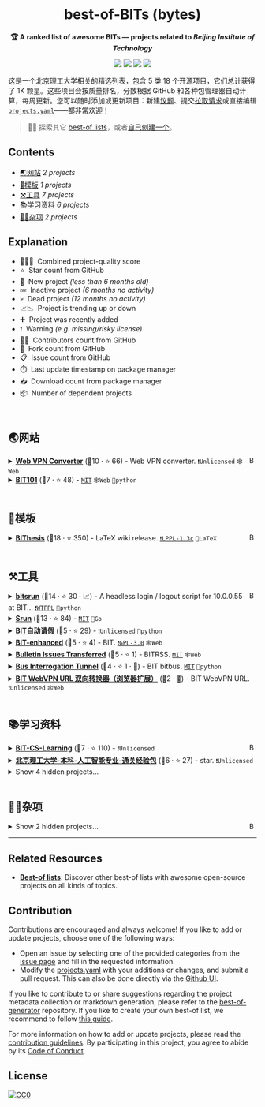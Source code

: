 <!-- markdownlint-disable -->
<h1 align="center">
    best-of-BITs (bytes)
    <br>
</h1>

<p align="center">
    <strong>🏆 A ranked list of awesome BITs — projects related to <i>Beijing Institute of Technology</i></strong>
</p>

<p align="center">
    <a href="https://best-of.org" title="Best-of Badge"><img src="http://bit.ly/3o3EHNN"></a>
    <a href="#Contents" title="Project Count"><img src="https://img.shields.io/badge/projects-18-blue.svg?color=5ac4bf"></a>
    <a href="#Contribution" title="Contributions are welcome"><img src="https://img.shields.io/badge/contributions-welcome-green.svg"></a>
    <a href="https://github.com/YDX-2147483647/best-of-bits/releases" title="Best-of Updates"><img src="https://img.shields.io/github/release-date/YDX-2147483647/best-of-bits?color=green&label=updated"></a>
</p>

这是一个北京理工大学相关的精选列表，包含 5 类 18 个开源项目，它们总计获得了 1K 颗星。这些项目会按质量排名，分数根据 GitHub 和各种包管理器自动计算，每周更新。您可以随时添加或更新项目：新建[议题](https://github.com/YDX-2147483647/best-of-bits/issues/new/choose)、提交[拉取请求](https://github.com/YDX-2147483647/best-of-bits/pulls)或直接编辑[`projects.yaml`](https://github.com/YDX-2147483647/best-of-bits/edit/main/projects.yaml)——都非常欢迎！

> 🧙‍♂️ 探索其它 [best-of lists](https://best-of.org)，或者[自己创建一个](https://github.com/best-of-lists/best-of/blob/main/create-best-of-list.md)。

## Contents

- [🌏网站](#) _2 projects_
- [📁模板](#) _1 projects_
- [⚒️工具](#) _7 projects_
- [📚学习资料](#) _6 projects_
- [🐱‍🐉杂项](#) _2 projects_

## Explanation
- 🥇🥈🥉&nbsp; Combined project-quality score
- ⭐️&nbsp; Star count from GitHub
- 🐣&nbsp; New project _(less than 6 months old)_
- 💤&nbsp; Inactive project _(6 months no activity)_
- 💀&nbsp; Dead project _(12 months no activity)_
- 📈📉&nbsp; Project is trending up or down
- ➕&nbsp; Project was recently added
- ❗️&nbsp; Warning _(e.g. missing/risky license)_
- 👨‍💻&nbsp; Contributors count from GitHub
- 🔀&nbsp; Fork count from GitHub
- 📋&nbsp; Issue count from GitHub
- ⏱️&nbsp; Last update timestamp on package manager
- 📥&nbsp; Download count from package manager
- 📦&nbsp; Number of dependent projects

<br>

## 🌏网站

<a href="#contents"><img align="right" width="15" height="15" src="https://git.io/JtehR" alt="Back to top"></a>

<details><summary><b><a href="https://webvpn.swo.moe/">Web VPN Converter</a></b> (🥇10 ·  ⭐ 66) - Web VPN converter. <code>❗Unlicensed</code> <code>🕸️Web</code></summary>

- [GitHub](https://github.com/spencerwooo/bit-webvpn-converter) (👨‍💻 7 · 🔀 23 · 📋 8 - 12% open · ⏱️ 04.04.2023):

	```
	git clone https://github.com/spencerwooo/bit-webvpn-converter
	```
</details>
<details><summary><b><a href="https://bit101.cn">BIT101</a></b> (🥉7 ·  ⭐ 48) -  <code><a href="http://bit.ly/34MBwT8">MIT</a></code> <code>🕸️Web</code> <code>🐍python</code></summary>

- [GitHub](https://github.com/flwfdd/BIT101) (👨‍💻 2 · 🔀 3 · 📋 9 - 33% open · ⏱️ 07.03.2023):

	```
	git clone https://github.com/flwfdd/BIT101
	```
</details>
<br>

## 📁模板

<a href="#contents"><img align="right" width="15" height="15" src="https://git.io/JtehR" alt="Back to top"></a>

<details><summary><b><a href="https://bithesis.bitnp.net">BIThesis</a></b> (🥇18 ·  ⭐ 350) - LaTeX wiki release. <code><a href="https://tldrlegal.com/search?q=LPPL-1.3c">❗️LPPL-1.3c</a></code> <code>📜LaTeX</code></summary>

- [GitHub](https://github.com/BITNP/BIThesis) (👨‍💻 18 · 🔀 76 · 📥 5.3K · 📋 130 - 3% open · ⏱️ 06.04.2023):

	```
	git clone https://github.com/BITNP/BIThesis
	```
</details>
<br>

## ⚒️工具

<a href="#contents"><img align="right" width="15" height="15" src="https://git.io/JtehR" alt="Back to top"></a>

<details><summary><b><a href="https://github.com/BITNP/bitsrun">bitsrun</a></b> (🥇14 ·  ⭐ 30 · 📈) - A headless login / logout script for 10.0.0.55 at BIT... <code><a href="https://tldrlegal.com/search?q=WTFPL">❗️WTFPL</a></code> <code>🐍python</code></summary>

- [GitHub](https://github.com/BITNP/bitsrun) (👨‍💻 7 · 🔀 6 · 📋 6 - 16% open · ⏱️ 04.04.2023):

	```
	git clone https://github.com/BITNP/bitsrun
	```
- [PyPi](https://pypi.org/project/bitsrun) (📥 170 / month):
	```
	pip install bitsrun
	```
</details>
<details><summary><b><a href="https://github.com/vouv/srun">Srun</a></b> (🥈13 ·  ⭐ 84) -  <code><a href="http://bit.ly/34MBwT8">MIT</a></code> <code>💨Go</code></summary>

- [GitHub](https://github.com/vouv/srun) (👨‍💻 5 · 🔀 23 · 📥 1K · ⏱️ 17.10.2022):

	```
	git clone https://github.com/vouv/srun
	```
</details>
<details><summary><b><a href="https://github.com/YoungKlaus/BIT_Auto_Leave">BIT自动请假</a></b> (🥈5 ·  ⭐ 29) -  <code>❗Unlicensed</code> <code>🐍python</code></summary>

- [GitHub](https://github.com/YoungKlaus/BIT_Auto_Leave) (🔀 28 · ⏱️ 08.11.2022):

	```
	git clone https://github.com/YoungKlaus/BIT_Auto_Leave
	```
</details>
<details><summary><b><a href="https://ydx-2147483647.github.io/BIT-enhanced/">BIT-enhanced</a></b> (🥈5 ·  ⭐ 4) - BIT. <code><a href="http://bit.ly/2M0xdwT">❗️GPL-3.0</a></code> <code>🕸️Web</code></summary>

- [GitHub](https://github.com/YDX-2147483647/BIT-enhanced) (👨‍💻 3 · ⏱️ 16.03.2023):

	```
	git clone https://github.com/YDX-2147483647/BIT-enhanced
	```
</details>
<details><summary><b><a href="https://haobit.top/dev/site/notice/">Bulletin Issues Transferred</a></b> (🥈5 ·  ⭐ 1) - BITRSS. <code><a href="http://bit.ly/34MBwT8">MIT</a></code> <code>🕸️Web</code></summary>

- [GitHub](https://github.com/YDX-2147483647/bulletin-issues-transferred) (👨‍💻 2 · 📋 14 - 50% open · ⏱️ 17.03.2023):

	```
	git clone https://github.com/YDX-2147483647/bulletin-issues-transferred
	```
</details>
<details><summary><b><a href="https://github.com/YDX-2147483647/bus-interrogation-tunnel">Bus Interrogation Tunnel</a></b> (🥉4 ·  ⭐ 1 · 🐣) - BIT bitbus. <code><a href="http://bit.ly/34MBwT8">MIT</a></code> <code>🐍python</code></summary>

- [GitHub](https://github.com/YDX-2147483647/bus-interrogation-tunnel) (⏱️ 14.03.2023):

	```
	git clone https://github.com/YDX-2147483647/bus-interrogation-tunnel
	```
- [PyPi](https://pypi.org/project/bus-interrogation-tunnel) (📥 140 / month):
	```
	pip install bus-interrogation-tunnel
	```
</details>
<details><summary><b><a href="https://addons.mozilla.org/zh-CN/firefox/addon/bit-webvpn-converter/">BIT WebVPN URL 双向转换器（浏览器扩展）</a></b> (🥉2 · 🐣) - BIT WebVPN URL. <code>❗Unlicensed</code> <code>🕸️Web</code></summary>

- [GitHub](https://github.com/YDX-2147483647/bit-webvpn-converter-web-extension) (⏱️ 14.11.2022):

	```
	git clone https://github.com/YDX-2147483647/bit-webvpn-converter-web-extension
	```
</details>
<br>

## 📚学习资料

<a href="#contents"><img align="right" width="15" height="15" src="https://git.io/JtehR" alt="Back to top"></a>

<details><summary><b><a href="https://github.com/songshangru/BIT-CS-Learning">BIT-CS-Learning</a></b> (🥈7 ·  ⭐ 110) -  <code>❗Unlicensed</code></summary>

- [GitHub](https://github.com/songshangru/BIT-CS-Learning) (👨‍💻 3 · 🔀 42 · ⏱️ 08.02.2023):

	```
	git clone https://github.com/songshangru/BIT-CS-Learning
	```
</details>
<details><summary><b><a href="https://github.com/Robin-WZQ/BIT-AI-Review">北京理工大学-本科-人工智能专业-通关经验包</a></b> (🥉6 ·  ⭐ 27) - star. <code>❗Unlicensed</code></summary>

- [GitHub](https://github.com/Robin-WZQ/BIT-AI-Review) (👨‍💻 3 · 🔀 5 · 📋 2 - 50% open · ⏱️ 02.03.2023):

	```
	git clone https://github.com/Robin-WZQ/BIT-AI-Review
	```
</details>
<details><summary>Show 4 hidden projects...</summary>

- <b><a href="https://github.com/xiabee/BIT-CS">BIT-CS</a></b> (🥇8 ·  ⭐ 110 · 💀) - //PR. <code><a href="http://bit.ly/3nYMfla">Apache-2</a></code>
- <b><a href="https://github.com/spencerwooo/BITCS-Coursework">BITCS Coursework</a></b> (🥈7 ·  ⭐ 110 · 💀) -  <code><a href="http://bit.ly/3mSooSG">CC-BY-SA-4.0</a></code>
- <b><a href="https://github.com/tulerfeng/BITCS-final-exam-learning-materials">BITCS-final-exam-learning-materials</a></b> (🥉5 ·  ⭐ 26 · 💀) - CS/PR. <code><a href="http://bit.ly/2M0xdwT">❗️GPL-3.0</a></code>
- <b><a href="https://github.com/BITNP/SecretWeapon">SecretWeapon</a></b> (🥉5 ·  ⭐ 23 · 💀) - Secret weapons that arm your studies. <code>❗Unlicensed</code>
</details>
<br>

## 🐱‍🐉杂项

<a href="#contents"><img align="right" width="15" height="15" src="https://git.io/JtehR" alt="Back to top"></a>

<details><summary>Show 2 hidden projects...</summary>

- <b><a href="https://github.com/jincao2013/BIT-Titled-Letter-Paper">BIT-Titled-Letter-Paper</a></b> (🥇5 ·  ⭐ 10 · 💀) - Beijing institute of technology titled letter paper (). <code><a href="http://bit.ly/34MBwT8">MIT</a></code>
- <b><a href="https://github.com/BITCS1958/BITCS-Visual-image-recognition-system">北京理工大学计算机学院视觉形象系统</a></b> (🥉3 ·  ⭐ 17 · 💀) -  <code>❗Unlicensed</code>
</details>

---

## Related Resources

- [**Best-of lists**](https://best-of.org): Discover other best-of lists with awesome open-source projects on all kinds of topics.

## Contribution

Contributions are encouraged and always welcome! If you like to add or update projects, choose one of the following ways:

- Open an issue by selecting one of the provided categories from the [issue page](https://github.com/YDX-2147483647/best-of-bits/issues/new/choose) and fill in the requested information.
- Modify the [projects.yaml](https://github.com/YDX-2147483647/best-of-bits/blob/main/projects.yaml) with your additions or changes, and submit a pull request. This can also be done directly via the [Github UI](https://github.com/YDX-2147483647/best-of-bits/edit/main/projects.yaml).

If you like to contribute to or share suggestions regarding the project metadata collection or markdown generation, please refer to the [best-of-generator](https://github.com/best-of-lists/best-of-generator) repository. If you like to create your own best-of list, we recommend to follow [this guide](https://github.com/best-of-lists/best-of/blob/main/create-best-of-list.md).

For more information on how to add or update projects, please read the [contribution guidelines](https://github.com/YDX-2147483647/best-of-bits/blob/main/CONTRIBUTING.md). By participating in this project, you agree to abide by its [Code of Conduct](https://github.com/YDX-2147483647/best-of-bits/blob/main/.github/CODE_OF_CONDUCT.md).

## License

[![CC0](https://mirrors.creativecommons.org/presskit/buttons/88x31/svg/by-sa.svg)](https://creativecommons.org/licenses/by-sa/4.0/)
